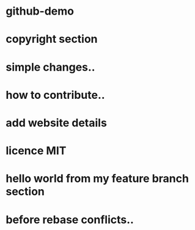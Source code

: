 # github-demo

# copyright section

# simple changes..

# how to contribute..

# add website details

# licence MIT

# hello world from my feature branch section

# before rebase conflicts..